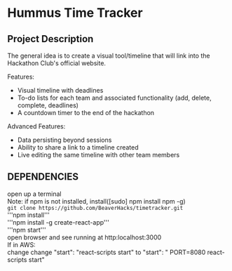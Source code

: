 # Hummus Time Tracker

## Project Description
The general idea is to create a visual tool/timeline that will link into the Hackathon Club's official website.

Features:
- Visual timeline with deadlines
- To-do lists for each team and associated functionality (add, delete, complete, deadlines)
- A countdown timer to the end of the hackathon

Advanced Features:
- Data persisting beyond sessions
- Ability to share a link to a timeline created
- Live editing the same timeline with other team members

## DEPENDENCIES
open up a terminal<br>
Note: if npm is not installed, install([sudo] npm install npm -g)<br>
```git clone https://github.com/BeaverHacks/timetracker.git```<br>
'''npm install'''<br>
'''npm install -g create-react-app'''<br>
'''npm start'''<br>
open browser and see running at http:localhost:3000<br>
If in AWS: <br>
change change "start": "react-scripts start" to "start": " PORT=8080 react-scripts start"<br>


